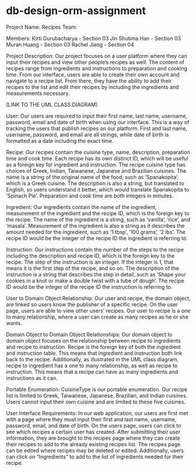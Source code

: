 # db-design-orm-assignment

Project Name: Recipes
Team: 

Members:
Kirti Gurubacharya - Section 03
Jin Shutima Han - Section 03
Muran Huang - Section 03
Rachel Jiang - Section 04

Project Description: 
Our project focuses on a user platform where they can input their recipes and view other people’s recipes as well. The content of recipes range from 
ingredients and instructions to preparation and cooking time. From our interface, users are able to create their own account and navigate to a recipe list. 
From there, they have the ability to add their recipes to the list and edit their recipes by including the ingredients and measurements necessary. 

(LINK TO THE UML CLASS DIAGRAM)

User: 
Our users are required to input their first name, last name, username, password, email and date of birth when using our interface. 
This is a way of tracking the users that publish recipes on our platform. First and last name, username, password, and email are all strings, 
while date of birth is formatted as a date including the exact time. 

Recipe: 
Our recipes contain the cuisine type, name, description, preparation time and cook time. Each recipe has its own distinct ID, 
which will be useful as a foreign key for ingredient and instruction. The recipe cuisine type has choices of Greek, Indian, Taiwanese, 
Japanese and Brazilian cuisines. The name is a string of the original name of the food, such as ‘Spanakopita’, which is a Greek cuisine. 
The description is also a string, but translated to English, so users understand it better, which would translate Spanakopita to ‘Spinach Pie’. 
Preparation and cook time are both integers in minutes. 

Ingredient: 
Our ingredients contain the name of the ingredient, measurement of the ingredient and the recipe ID, which is the foreign key to the recipe. 
The name of the ingredient is a string, such as ‘vanilla’, ‘rice’, and ‘masala’. Measurement of the ingredient is also a string as it describes the amount 
needed for the ingredient, such as ‘1 tbsp’, ‘100 grams’, ‘2 lbs’. The recipe ID would be the integer of the recipe ID the ingredient is referring to. 

Instruction: 
Our instructions contain the number of the steps to the recipe including the description and recipe ID, which is the foreign key to the recipe. 
The step of the instruction is an integer. If the integer is 1, that means it is the first step of the recipe, and so on. The description of the instruction 
is a string that describes the step in detail, such as ‘Shape your cookies in a knot or make a double twist with a tube of dough’. The recipe ID would be 
the integer of the recipe ID the instruction is referring to. 

User to Domain Object Relationship: 
Our user and recipe, the domain object, are linked so users know the publisher of a specific recipe. On the user page, users are able to view other users’ recipes. 
Our user to recipe is a one to many relationship, where a user can create as many recipes as he or she wants. 

Domain Object to Domain Object Relationships: 
Our domain object to domain object focuses on the relationship between recipe to ingredients and recipe to instruction. 
Recipe is the foreign key of both the ingredient and instruction table. This means that ingredient and instruction both link back to the recipe. Additionally, as 
illustrated in the UML class diagram, recipe to ingredient has a one to many relationship, as well as recipe to instruction. This means that a recipe can have as 
many ingredients and instructions as it can. 

Portable Enumeration: 
CuisineType is our portable enumeration. Our recipe list is limited to Greek, Taiwanese, Japanese, Brazilian, and Indian cuisines. Users cannot input their own 
cuisine and are limited to these five cuisines. 

User Interface Requirements: 
In our web application, our users are first met with a page where they must input their first and last name, username, 
password, email, and date of birth. On the users page, users can click to see which recipes a certain user has created. After submitting their user information, 
they are brought to the recipes page where they can create their recipes to add to the already existing recipes list. The recipes page can be edited where recipes 
may be deleted or edited. Additionally, users can click on “Ingredients” to add to the list of ingredients needed for their recipe. 

